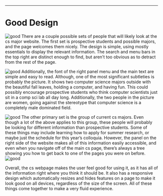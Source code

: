 ---
# Good Design

![good](http://cla1.github.io/img/csci-page-middle.png)
There are a couple possible sets of people that will likely look at the cs major website. The first set is prospective students and possible majors, and the page welcomes them nicely. The design is simple, using mostly essentials to display the relevant information. The search and menu bars in the top right are distinct enough to find, but aren’t too obvious as to detract from the rest of the page. 

![good](http://cla1.github.io/img/csci-page-panel.png)
Additionally, the font of the right panel menu and the main text are simple and easy to read. Although, one of the most significant subtleties is probably the picture. It shows two computer science majors outside with the beautiful fall leaves, holding a computer, and having fun. This could possibly encourage prospective students who think computer scientists just sit in a comp sci lab all day long. Additionally, the two people in the picture are women, going against the stereotype that computer science is a completely male dominated field.

![good](http://cla1.github.io/img/csci-page-colloquium.png)
The other primary set is the group of current cs majors. Even though a lot of the above applies to this group, these people will probably be looking for different information than prospective students. Some of these things may include learning how to apply for summer research, or maybe just the schedule for this year’s colloquia. However, the panel on the right side of the website makes all of this information easily accessible, and even when you navigate off of the main cs page, there’s always a tree showing you how to get back to one of the pages you were on before. 
![good](http://cla1.github.io/img/csci-page-tree.png)

Overall, the cs webpage makes the user feel good for using it, as it has all of the information right where you think it should be. It also has a responsive design which automatically resizes and hides features on a page to make it look good on all devices, regardless of the size of the screen. All of these things come together to make a very fluid experience.






